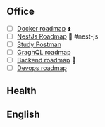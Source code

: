 ## Office 
- [ ] [Docker roadmap](https://roadmap.sh/docker) ⏫ 
- [ ] [NestJs Roadmap](https://dev.to/tak089/nestjs-roadmap-for-2025-5jj) 🔼  #nest-js
- [ ] [Study Postman](https://academy.postman.com/page/self-study-learning) 
- [ ] [GraghQL roadmap](https://roadmap.sh/graphql)
- [ ] [Backend roadmap](https://roadmap.sh/backend) 🔼
- [ ] [Devops  roadmap](https://roadmap.sh/devops)
## Health

## English


